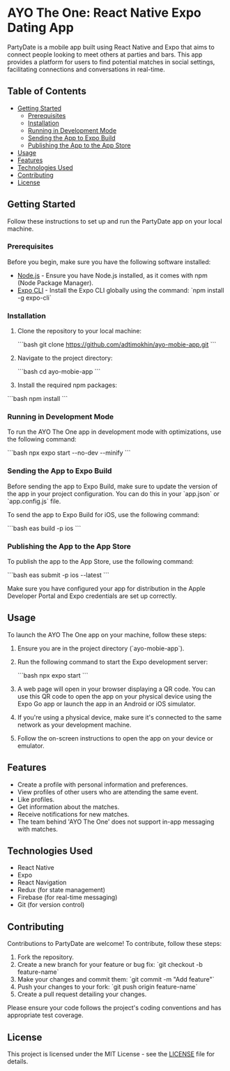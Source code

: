# AYO The One: React Native Expo Dating App

PartyDate is a mobile app built using React Native and Expo that aims to connect people looking to meet others at parties and bars. This app provides a platform for users to find potential matches in social settings, facilitating connections and conversations in real-time.

## Table of Contents

- [Getting Started](#getting-started)
  - [Prerequisites](#prerequisites)
  - [Installation](#installation)
  - [Running in Development Mode](#running-in-development-mode)
  - [Sending the App to Expo Build](#sending-the-app-to-expo-build)
  - [Publishing the App to the App Store](#publishing-the-app-to-the-app-store)
- [Usage](#usage)
- [Features](#features)
- [Technologies Used](#technologies-used)
- [Contributing](#contributing)
- [License](#license)

## Getting Started

Follow these instructions to set up and run the PartyDate app on your local machine.

### Prerequisites

Before you begin, make sure you have the following software installed:

- [Node.js](https://nodejs.org/) - Ensure you have Node.js installed, as it comes with npm (Node Package Manager).
- [Expo CLI](https://docs.expo.dev/workflow/expo-cli/) - Install the Expo CLI globally using the command: \`npm install -g expo-cli\`

### Installation

1. Clone the repository to your local machine:

   \`\`\`bash
   git clone https://github.com/adtimokhin/ayo-mobie-app.git
   \`\`\`

2. Navigate to the project directory:

   \`\`\`bash
   cd ayo-mobie-app
   \`\`\`

3. Install the required npm packages:

  \`\`\`bash
   npm install
   \`\`\`

### Running in Development Mode

To run the AYO The One app in development mode with optimizations, use the following command:

\`\`\`bash
npx expo start --no-dev --minify
\`\`\`

### Sending the App to Expo Build

Before sending the app to Expo Build, make sure to update the version of the app in your project configuration. You can do this in your \`app.json\` or \`app.config.js\` file.

To send the app to Expo Build for iOS, use the following command:

\`\`\`bash
eas build -p ios
\`\`\`

### Publishing the App to the App Store

To publish the app to the App Store, use the following command:

\`\`\`bash
eas submit -p ios --latest
\`\`\`

Make sure you have configured your app for distribution in the Apple Developer Portal and Expo credentials are set up correctly.

## Usage

To launch the AYO The One app on your machine, follow these steps:

1. Ensure you are in the project directory (\`ayo-mobie-app\`).

2. Run the following command to start the Expo development server:

   \`\`\`bash
   npx expo start
   \`\`\`

3. A web page will open in your browser displaying a QR code. You can use this QR code to open the app on your physical device using the Expo Go app or launch the app in an Android or iOS simulator.

4. If you're using a physical device, make sure it's connected to the same network as your development machine.

5. Follow the on-screen instructions to open the app on your device or emulator.

## Features

- Create a profile with personal information and preferences.
- View profiles of other users who are attending the same event.
- Like profiles.
- Get information about the matches.
- Receive notifications for new matches.
- The team behind 'AYO The One' does not support in-app messaging with matches.

## Technologies Used

- React Native
- Expo
- React Navigation
- Redux (for state management)
- Firebase (for real-time messaging)
- Git (for version control)

## Contributing

Contributions to PartyDate are welcome! To contribute, follow these steps:

1. Fork the repository.
2. Create a new branch for your feature or bug fix: \`git checkout -b feature-name\`
3. Make your changes and commit them: \`git commit -m "Add feature"\`
4. Push your changes to your fork: \`git push origin feature-name\`
5. Create a pull request detailing your changes.

Please ensure your code follows the project's coding conventions and has appropriate test coverage.

## License

This project is licensed under the MIT License - see the [LICENSE](LICENSE) file for details.

